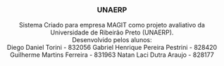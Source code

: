 <p align="center">

</p>

<h3 align="center">UNAERP</h3>

<p align="center">
  Sistema Criado para empresa MAGIT como projeto avaliativo da Universidade de Ribeirão Preto (UNAERP).
  <br>
  Desenvolvido pelos alunos:
  <br>
  Diego Daniel Torini - 832056
  Gabriel Henrique Pereira Pestrini - 828420
  Guilherme Martins Ferreira - 831963
  Natan Laci Dutra Araujo - 828177
  <br>
</p>